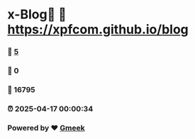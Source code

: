 # x-Blog🍃 :link: https://xpfcom.github.io/blog 
### :page_facing_up: [5](https://xpfcom.github.io/blog/tag.html) 
### :speech_balloon: 0 
### :hibiscus: 16795 
### :alarm_clock: 2025-04-17 00:00:34 
### Powered by :heart: [Gmeek](https://github.com/Meekdai/Gmeek)
